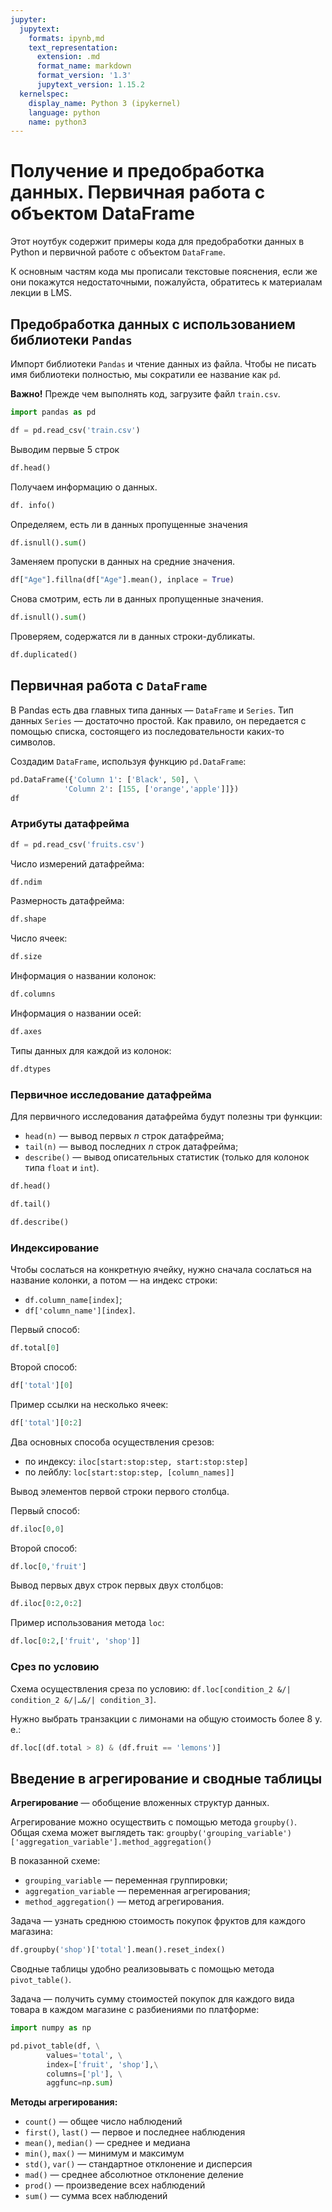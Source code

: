 ```yaml
---
jupyter:
  jupytext:
    formats: ipynb,md
    text_representation:
      extension: .md
      format_name: markdown
      format_version: '1.3'
      jupytext_version: 1.15.2
  kernelspec:
    display_name: Python 3 (ipykernel)
    language: python
    name: python3
---
```


<!-- #region id="OY_nQJ24-6Lu" -->
# Получение и предобработка данных. Первичная работа с объектом DataFrame
<!-- #endregion -->

<!-- #region id="k97-gJWJBB9A" -->
Этот ноутбук содержит примеры кода для предобработки данных в Python и первичной работе с объектом `DataFrame`.

К основным частям кода мы прописали текстовые пояснения, если же они покажутся недостаточными, пожалуйста, обратитесь к материалам лекции в LMS.
<!-- #endregion -->

<!-- #region id="PKWQI-DX--nv" -->
## Предобработка данных с использованием библиотеки `Pandas`
<!-- #endregion -->

<!-- #region id="ixIPb8USA4X-" -->
Импорт библиотеки `Pandas` и чтение данных из файла. Чтобы не писать имя библиотеки полностью, мы сократили ее название как `pd`.

**Важно!** Прежде чем выполнять код, загрузите файл `train.csv`.
<!-- #endregion -->

```python id="krIUELdaEkCM"
import pandas as pd
```

```python id="RPQzxRk97Z2V"
df = pd.read_csv('train.csv')
```

<!-- #region id="mm70B65gA8ve" -->
Выводим первые 5 строк
<!-- #endregion -->

```python colab={"base_uri": "https://localhost:8080/", "height": 206} id="dowrs-AM-00o" outputId="570e87f1-e7a7-416e-9f1f-ccc5d8596ca3"
df.head()
```

<!-- #region id="odm2zYXwFMx4" -->
Получаем информацию о данных.
<!-- #endregion -->

```python colab={"base_uri": "https://localhost:8080/"} id="Wxj6elIPA28o" outputId="afad8096-eae3-46fa-e5c3-426e738ce963"
df. info()
```

<!-- #region id="7UfB1pH0FVHn" -->
Определяем, есть ли в данных пропущенные значения
<!-- #endregion -->

```python colab={"base_uri": "https://localhost:8080/"} id="epNl69JAFVYP" outputId="e315ee33-0623-440e-d7dc-40576fdf2b7a"
df.isnull().sum()
```

<!-- #region id="E-pdwgXGFkaS" -->
Заменяем пропуски в данных на средние значения.
<!-- #endregion -->

```python id="Y3s6SeiVFky5"
df["Age"].fillna(df["Age"].mean(), inplace = True)
```

<!-- #region id="FgeK61GrF5BJ" -->
Снова смотрим, есть ли в данных пропущенные значения.
<!-- #endregion -->

```python colab={"base_uri": "https://localhost:8080/"} id="9p1mfKnDF5T0" outputId="b6857461-3c10-4e2b-a9bb-118e109ff40c"
df.isnull().sum()
```

<!-- #region id="swu407uqF-Q5" -->
Проверяем, содержатся ли в данных строки-дубликаты.
<!-- #endregion -->

```python colab={"base_uri": "https://localhost:8080/"} id="l3WshJeWF-gp" outputId="09a739fd-a135-4fa0-ab8d-3c0aa5c683fd"
df.duplicated()
```

<!-- #region id="eRVV8Eec_Td1" -->
## Первичная работа с `DataFrame`
<!-- #endregion -->

<!-- #region id="x_2ROd076ZWr" -->
В Pandas есть два главных типа данных — `DataFrame` и `Series`. Тип данных `Series` — достаточно простой. Как правило, он передается с помощью списка, состоящего из последовательности каких-то символов.
<!-- #endregion -->

<!-- #region id="RTTwkC3A7G8k" -->
Создадим `DataFrame`, используя функцию `pd.DataFrame`:
<!-- #endregion -->

```python colab={"base_uri": "https://localhost:8080/", "height": 112} id="ksF0jo1V7Kwc" outputId="c06115b2-48b6-4086-ae1c-f444d31f8e57"
pd.DataFrame({'Column 1': ['Black', 50], \
          	'Column 2': [155, ['orange','apple']]})
df
```

<!-- #region id="NoIPH9fT83RF" -->
### Атрибуты датафрейма
<!-- #endregion -->

```python id="FN4A--MgAeUG"
df = pd.read_csv('fruits.csv')
```

<!-- #region id="hYGpDZc67vt8" -->
Число измерений датафрейма:
<!-- #endregion -->

```python colab={"base_uri": "https://localhost:8080/"} id="p-L_rbpl7yVW" outputId="4bb8da07-a5bb-4c8e-b12c-8152f5abb021"
df.ndim
```

<!-- #region id="94df6YwG7vwE" -->
Размерность датафрейма:
<!-- #endregion -->

```python colab={"base_uri": "https://localhost:8080/"} id="_z4h6aSa8HJ8" outputId="28614f60-de73-4d06-a0ab-caeef800715a"
df.shape
```

<!-- #region id="pCIOQh4F7vyO" -->
Число ячеек:
<!-- #endregion -->

```python colab={"base_uri": "https://localhost:8080/"} id="I2erfWxD7yd8" outputId="7a0d2fb1-198d-4323-b5d8-edc8389157e7"
df.size
```

<!-- #region id="vKZFiHBb7v6F" -->
Информация о названии колонок:
<!-- #endregion -->

```python colab={"base_uri": "https://localhost:8080/"} id="rej4m0fP8iCU" outputId="6cee2d3c-62aa-456c-a2ce-4ecb053a8148"
df.columns
```

<!-- #region id="-TeDX33H8hKq" -->
Информация о названии осей:
<!-- #endregion -->

```python colab={"base_uri": "https://localhost:8080/"} id="VpM9ivPH8uks" outputId="0602ca4d-8791-4a34-ac14-408f828ce544"
df.axes
```

<!-- #region id="vFgx4HHm8hd8" -->
Типы данных для каждой из колонок:
<!-- #endregion -->

```python colab={"base_uri": "https://localhost:8080/"} id="B1Mhl7Pr7woj" outputId="9538ca56-9e49-498b-a380-034675f2fb0c"
df.dtypes
```

<!-- #region id="zV23ST7n8-gC" -->
### Первичное исследование датафрейма
<!-- #endregion -->

<!-- #region id="9zX5v1I09DGi" -->
Для первичного исследования датафрейма будут полезны три функции:
*   `head(n)` — вывод первых *n* строк датафрейма;
*   `tail(n)` — вывод последних *n* строк датафрейма;
*   `describe()` — вывод описательных статистик (только для колонок типа `float` и `int`).

<!-- #endregion -->

```python colab={"base_uri": "https://localhost:8080/", "height": 206} id="dFMSjq1d9WxN" outputId="9844dbf1-bc55-44d5-de31-ab7ce4b90b32"
df.head()
```

```python colab={"base_uri": "https://localhost:8080/", "height": 206} id="fMhO6Eo89Yis" outputId="d20755eb-07e2-4eee-b174-30346ab81f51"
df.tail()
```

```python colab={"base_uri": "https://localhost:8080/", "height": 300} id="u9YSAIaf9ZCb" outputId="b3f6ad30-2cba-4723-982f-3487f11801d1"
df.describe()
```

<!-- #region id="_C2B3QqE9T31" -->
### Индексирование
<!-- #endregion -->

<!-- #region id="yDmqHuKY9pQE" -->
Чтобы сослаться на конкретную ячейку, нужно сначала сослаться на название колонки, а потом — на индекс строки:
*   `df.column_name[index]`;
*   `df['column_name'][index]`.
<!-- #endregion -->

<!-- #region id="i90bpYTN91Lt" -->
Первый способ:
<!-- #endregion -->

```python colab={"base_uri": "https://localhost:8080/"} id="EpBEixkZ97pV" outputId="446d84bf-5f58-439b-aa0d-eade7055c8a3"
df.total[0]
```

<!-- #region id="7ru88wif95z2" -->
Второй способ:
<!-- #endregion -->

```python colab={"base_uri": "https://localhost:8080/"} id="tpErPR8d98If" outputId="9e5aee5b-4add-4995-9888-4f0b730fec98"
df['total'][0]
```

<!-- #region id="cZLDviLaA1TO" -->
Пример ссылки на несколько ячеек:
<!-- #endregion -->

```python colab={"base_uri": "https://localhost:8080/"} id="fMxHloh9A1sd" outputId="e1035630-c1db-45c3-ad32-dbfaa7b23da0"
df['total'][0:2]
```

<!-- #region id="r7wPVruoA8st" -->
Два основных способа осуществления срезов:
*   по индексу: `iloc[start:stop:step, start:stop:step]`
*   по лейблу: `loc[start:stop:step, [column_names]]`

<!-- #endregion -->

<!-- #region id="wRSJf1o9BMu3" -->
Вывод элементов первой строки первого столбца.
<!-- #endregion -->

<!-- #region id="KuYvS1zOBR72" -->
Первый способ:
<!-- #endregion -->

```python colab={"base_uri": "https://localhost:8080/", "height": 36} id="3fmpWneuBUs0" outputId="a48ea9f0-32cd-427e-eac6-d4b4596043b8"
df.iloc[0,0]
```

<!-- #region id="qJVXjJ_RBTHo" -->
Второй способ:
<!-- #endregion -->

```python colab={"base_uri": "https://localhost:8080/", "height": 36} id="9QTjjJH3BIQX" outputId="7dc9bdf2-42b2-4d5a-9b2b-b3e4db152c28"
df.loc[0,'fruit']
```

<!-- #region id="9BrSB4utBj8j" -->
Вывод первых двух строк первых двух столбцов:
<!-- #endregion -->

```python colab={"base_uri": "https://localhost:8080/", "height": 112} id="NXRvcLAuBnvM" outputId="fcad001a-bffb-440d-d808-a0e401c41887"
df.iloc[0:2,0:2]
```

<!-- #region id="eZLGNlTIC1RV" -->
Пример использования метода `loc`:
<!-- #endregion -->

```python colab={"base_uri": "https://localhost:8080/", "height": 143} id="0t0hc2L-C5h3" outputId="668b6718-a821-4e2e-de76-1d5dd6efc7a4"
df.loc[0:2,['fruit', 'shop']]

```

<!-- #region id="YXfS-ddqDKXd" -->
### Срез по условию
<!-- #endregion -->

<!-- #region id="2KYjky8TDSmk" -->
Схема осуществления среза по условию:
`df.loc[condition_2 &/| condition_2 &/|…&/| condition_3]`.


Нужно выбрать транзакции с лимонами на общую стоимость более 8 у. е.:
<!-- #endregion -->

```python colab={"base_uri": "https://localhost:8080/", "height": 112} id="ouR4UENzDPPE" outputId="beecd9ae-df0c-44c3-ca2a-b0684d035b59"
df.loc[(df.total > 8) & (df.fruit == 'lemons')]
```

<!-- #region id="-hX_VQ_nDcxV" -->
## Введение в агрегирование и сводные таблицы
<!-- #endregion -->

<!-- #region id="skEN1Z4NDik8" -->
**Агрегирование** — обобщение вложенных структур данных.

Агрегирование можно осуществить с помощью метода `groupby()`.
Общая схема может выглядеть так:
`groupby('grouping_variable')['aggregation_variable'].method_aggregation()`

В показанной схеме:
*   `grouping_variable` — переменная группировки;
*   `aggregation_variable` — переменная агрегирования;
*    `method_aggregation()` — метод агрегирования.
<!-- #endregion -->

<!-- #region id="Wvdk2RALDxs9" -->
Задача — узнать среднюю стоимость покупок фруктов для каждого магазина:
<!-- #endregion -->

```python colab={"base_uri": "https://localhost:8080/", "height": 112} id="dh5Ti1qDD4OE" outputId="631d74ee-6d10-40a7-a618-cc72b85c0229"
df.groupby('shop')['total'].mean().reset_index()
```

<!-- #region id="qFior4tTD98U" -->
Сводные таблицы удобно реализовывать с помощью метода `pivot_table()`.
<!-- #endregion -->

<!-- #region id="X8DaOLLEEAgU" -->
Задача — получить сумму стоимостей покупок для каждого вида товара в каждом магазине с разбиениями по платформе:
<!-- #endregion -->

```python colab={"base_uri": "https://localhost:8080/", "height": 206} id="9sEiZa5iEAU1" outputId="308185d0-f2a8-4c7d-ec5f-e5536a6b2fe4"
import numpy as np

pd.pivot_table(df, \
    	values='total', \
    	index=['fruit', 'shop'],\
    	columns=['pl'], \
    	aggfunc=np.sum)
```

<!-- #region id="Vwod6fBEEXcl" -->
**Методы агрегирования:**
*   `count()` — общее число наблюдений
*   `first()`, `last()` — первое и последнее наблюдения
*   `mean()`, `median()` — среднее и медиана
*   `min()`, `max()` — минимум и максимум
*  `std()`, `var()` — стандартное отклонение и дисперсия
*  `mad()` — среднее абсолютное отклонение деление
*  `prod()` — произведение всех наблюдений
*  `sum()` — сумма всех наблюдений


<!-- #endregion -->
